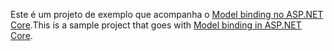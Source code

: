 <span data-ttu-id="0cfd9-101">Este é um projeto de exemplo que acompanha o [Model binding no ASP.NET Core](https://docs.microsoft.com/aspnet/core/mvc/models/model-binding).</span><span class="sxs-lookup"><span data-stu-id="0cfd9-101">This is a sample project that goes with [Model binding in ASP.NET Core](https://docs.microsoft.com/aspnet/core/mvc/models/model-binding).</span></span>
